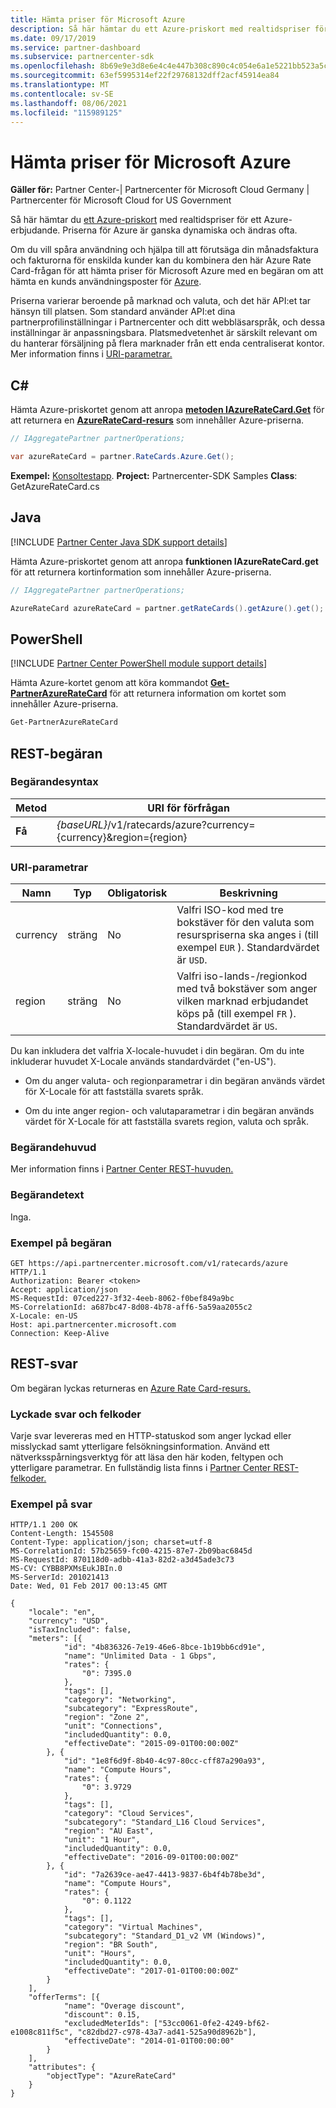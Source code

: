 ```yaml
---
title: Hämta priser för Microsoft Azure
description: Så här hämtar du ett Azure-priskort med realtidspriser för ett Azure-erbjudande. Priserna för Azure är ganska dynamiska och ändras ofta.
ms.date: 09/17/2019
ms.service: partner-dashboard
ms.subservice: partnercenter-sdk
ms.openlocfilehash: 8b69e9e3d8e6e4c4e447b308c890c4c054e6a1e5221bb523a5caca041d1ea115
ms.sourcegitcommit: 63ef5995314ef22f29768132dff2acf45914ea84
ms.translationtype: MT
ms.contentlocale: sv-SE
ms.lasthandoff: 08/06/2021
ms.locfileid: "115989125"
---
```

# <a name="get-prices-for-microsoft-azure"></a>Hämta priser för Microsoft Azure

**Gäller för:** Partner Center-| Partnercenter för Microsoft Cloud Germany | Partnercenter för Microsoft Cloud for US Government

Så här hämtar du [ett Azure-priskort](azure-rate-card-resources.md) med realtidspriser för ett Azure-erbjudande. Priserna för Azure är ganska dynamiska och ändras ofta.

Om du vill spåra användning och hjälpa till att förutsäga din månadsfaktura och fakturorna för enskilda kunder kan du kombinera den här Azure Rate Card-frågan för att hämta priser för Microsoft Azure med en begäran om att hämta en kunds användningsposter för [Azure](get-a-customer-s-utilization-record-for-azure.md).

Priserna varierar beroende på marknad och valuta, och det här API:et tar hänsyn till platsen. Som standard använder API:et dina partnerprofilinställningar i Partnercenter och ditt webbläsarspråk, och dessa inställningar är anpassningsbara. Platsmedvetenhet är särskilt relevant om du hanterar försäljning på flera marknader från ett enda centraliserat kontor. Mer information finns i [URI-parametrar.](#uri-parameters)

## <a name="c"></a>C\#

Hämta Azure-priskortet genom att anropa [**metoden IAzureRateCard.Get**](/dotnet/api/microsoft.store.partnercenter.ratecards.iazureratecard.get) för att returnera en [**AzureRateCard-resurs**](/dotnet/api/microsoft.store.partnercenter.models.ratecards.azureratecard) som innehåller Azure-priserna.

```csharp
// IAggregatePartner partnerOperations;

var azureRateCard = partner.RateCards.Azure.Get();
```

**Exempel:** [Konsoltestapp](console-test-app.md). **Project:** Partnercenter-SDK Samples **Class**: GetAzureRateCard.cs

## <a name="java"></a>Java

[!INCLUDE [Partner Center Java SDK support details](../includes/java-sdk-support.md)]

Hämta Azure-priskortet genom att anropa **funktionen IAzureRateCard.get** för att returnera kortinformation som innehåller Azure-priserna.

```java
// IAggregatePartner partnerOperations;

AzureRateCard azureRateCard = partner.getRateCards().getAzure().get();
```

## <a name="powershell"></a>PowerShell

[!INCLUDE [Partner Center PowerShell module support details](../includes/powershell-module-support.md)]

Hämta Azure-kortet genom att köra kommandot [**Get-PartnerAzureRateCard**](https://github.com/Microsoft/Partner-Center-PowerShell/blob/master/docs/help/Get-PartnerAzureRateCard.md) för att returnera information om kortet som innehåller Azure-priserna.

```powershell
Get-PartnerAzureRateCard
```

## <a name="rest-request"></a>REST-begäran

### <a name="request-syntax"></a>Begärandesyntax

| Metod  | URI för förfrågan                                                        |
|---------|--------------------------------------------------------------------|
| **Få** | *{baseURL}*/v1/ratecards/azure?currency={currency}&region={region} |

### <a name="uri-parameters"></a>URI-parametrar

| Namn     | Typ   | Obligatorisk | Beskrivning                                                                                                                                                                               |
|----------|--------|----------|-------------------------------------------------------------------------------------------------------------------------------------------------------------------------------------------|
| currency | sträng | No       | Valfri ISO-kod med tre bokstäver för den valuta som resurspriserna ska anges i (till exempel `EUR` ). Standardvärdet är `USD`. |
| region   | sträng | No       | Valfri iso-lands-/regionkod med två bokstäver som anger vilken marknad erbjudandet köps på (till exempel `FR` ). Standardvärdet är `US`.        |

Du kan inkludera det valfria X-locale-huvudet i din begäran. [](headers.md#rest-request-headers) Om du inte inkluderar huvudet X-Locale används standardvärdet ("en-US").

- Om du anger valuta- och regionparametrar i din begäran används värdet för X-Locale för att fastställa svarets språk.

- Om du inte anger region- och valutaparametrar i din begäran används värdet för X-Locale för att fastställa svarets region, valuta och språk.

### <a name="request-header"></a>Begärandehuvud

Mer information finns i [Partner Center REST-huvuden.](headers.md)

### <a name="request-body"></a>Begärandetext

Inga.

### <a name="request-example"></a>Exempel på begäran

```http
GET https://api.partnercenter.microsoft.com/v1/ratecards/azure HTTP/1.1
Authorization: Bearer <token>
Accept: application/json
MS-RequestId: 07ced227-3f32-4eeb-8062-f0bef849a9bc
MS-CorrelationId: a687bc47-8d08-4b78-aff6-5a59aa2055c2
X-Locale: en-US
Host: api.partnercenter.microsoft.com
Connection: Keep-Alive
```

## <a name="rest-response"></a>REST-svar

Om begäran lyckas returneras en [Azure Rate Card-resurs.](azure-rate-card-resources.md)

### <a name="response-success-and-error-codes"></a>Lyckade svar och felkoder

Varje svar levereras med en HTTP-statuskod som anger lyckad eller misslyckad samt ytterligare felsökningsinformation. Använd ett nätverksspårningsverktyg för att läsa den här koden, feltypen och ytterligare parametrar. En fullständig lista finns i [Partner Center REST-felkoder.](error-codes.md)

### <a name="response-example"></a>Exempel på svar

```http
HTTP/1.1 200 OK
Content-Length: 1545508
Content-Type: application/json; charset=utf-8
MS-CorrelationId: 57b25659-fc00-4215-87e7-2b09bac6845d
MS-RequestId: 870118d0-adbb-41a3-82d2-a3d45ade3c73
MS-CV: CYBB8PXMsEukJBIn.0
MS-ServerId: 201021413
Date: Wed, 01 Feb 2017 00:13:45 GMT

{
    "locale": "en",
    "currency": "USD",
    "isTaxIncluded": false,
    "meters": [{
            "id": "4b836326-7e19-46e6-8bce-1b19bb6cd91e",
            "name": "Unlimited Data - 1 Gbps",
            "rates": {
                "0": 7395.0
            },
            "tags": [],
            "category": "Networking",
            "subcategory": "ExpressRoute",
            "region": "Zone 2",
            "unit": "Connections",
            "includedQuantity": 0.0,
            "effectiveDate": "2015-09-01T00:00:00Z"
        }, {
            "id": "1e8f6d9f-8b40-4c97-80cc-cff87a290a93",
            "name": "Compute Hours",
            "rates": {
                "0": 3.9729
            },
            "tags": [],
            "category": "Cloud Services",
            "subcategory": "Standard_L16 Cloud Services",
            "region": "AU East",
            "unit": "1 Hour",
            "includedQuantity": 0.0,
            "effectiveDate": "2016-09-01T00:00:00Z"
        }, {
            "id": "7a2639ce-ae47-4413-9837-6b4f4b78be3d",
            "name": "Compute Hours",
            "rates": {
                "0": 0.1122
            },
            "tags": [],
            "category": "Virtual Machines",
            "subcategory": "Standard_D1_v2 VM (Windows)",
            "region": "BR South",
            "unit": "Hours",
            "includedQuantity": 0.0,
            "effectiveDate": "2017-01-01T00:00:00Z"
        }
    ],
    "offerTerms": [{
            "name": "Overage discount",
            "discount": 0.15,
            "excludedMeterIds": ["53cc0061-0fe2-4249-bf62-e1008c811f5c", "c82dbd27-c978-43a7-ad41-525a90d8962b"],
            "effectiveDate": "2014-01-01T00:00:00"
        }
    ],
    "attributes": {
        "objectType": "AzureRateCard"
    }
}
```
